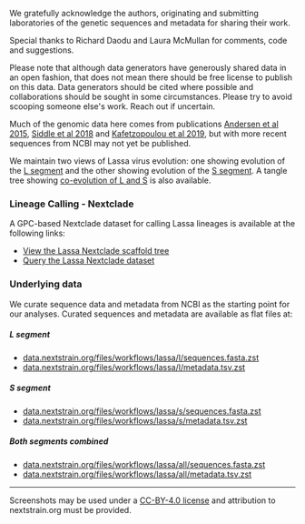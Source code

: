 We gratefully acknowledge the authors, originating and submitting laboratories of the genetic sequences and metadata for sharing their work.

Special thanks to Richard Daodu and Laura McMullan for comments, code and suggestions.

Please note that although data generators have generously shared data in an open fashion, that does not mean there should be free license to publish on this data. Data generators should be cited where possible and collaborations should be sought in some circumstances. Please try to avoid scooping someone else's work. Reach out if uncertain.

Much of the genomic data here comes from publications [Andersen et al 2015](https://doi.org/10.1016/j.cell.2015.07.020), [Siddle et al 2018](https://doi.org/10.1056/NEJMoa1804498
) and [Kafetzopoulou et al 2019](https://doi.org/10.1126/science.aau9343), but with more recent sequences from NCBI may not yet be published.

We maintain two views of Lassa virus evolution: one showing evolution of the [L segment](https://nextstrain.org/lassa/l) and the other showing evolution of the [S segment](https://nextstrain.org/lassa/s). A tangle tree showing [co-evolution of L and S](https://nextstrain.org/lassa/l:lassa/s) is also available.

### Lineage Calling - Nextclade

A GPC-based Nextclade dataset for calling Lassa lineages is available at the following links:

* [View the Lassa Nextclade scaffold tree](https://next.nextstrain.org/staging/lassa/nextclade8)
* [Query the Lassa Nextclade dataset](https://clades.nextstrain.org/?dataset-json-url=https%3A%2F%2Fnext.nextstrain.org%2Fstaging%2Flassa%2Fnextclade8)

### Underlying data

We curate sequence data and metadata from NCBI as the starting point for our analyses. Curated sequences and metadata are available as flat files at:

##### L segment
* [data.nextstrain.org/files/workflows/lassa/l/sequences.fasta.zst](https://data.nextstrain.org/files/workflows/lassa/l/sequences.fasta.zst)
* [data.nextstrain.org/files/workflows/lassa/l/metadata.tsv.zst](https://data.nextstrain.org/files/workflows/lassa/l/metadata.tsv.zst)

##### S segment
* [data.nextstrain.org/files/workflows/lassa/s/sequences.fasta.zst](https://data.nextstrain.org/files/workflows/lassa/s/sequences.fasta.zst)
* [data.nextstrain.org/files/workflows/lassa/s/metadata.tsv.zst](https://data.nextstrain.org/files/workflows/lassa/s/metadata.tsv.zst)

##### Both segments combined
* [data.nextstrain.org/files/workflows/lassa/all/sequences.fasta.zst](https://data.nextstrain.org/files/workflows/lassa/all/sequences.fasta.zst)
* [data.nextstrain.org/files/workflows/lassa/all/metadata.tsv.zst](https://data.nextstrain.org/files/workflows/lassa/all/metadata.tsv.zst)

---

Screenshots may be used under a [CC-BY-4.0 license](https://creativecommons.org/licenses/by/4.0/) and attribution to nextstrain.org must be provided.
